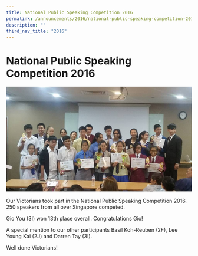 ```yaml
---
title: National Public Speaking Competition 2016
permalink: /announcements/2016/national-public-speaking-competition-2016/
description: ""
third_nav_title: "2016"
---
```

# **National Public Speaking Competition 2016**

![](/images/National-Public-Speaking-Competition-2016-2.jpg)

Our Victorians took part in the National Public Speaking Competition 2016. 250 speakers from all over Singapore competed.

Gio You (3I) won 13th place overall. Congratulations Gio!

A special mention to our other participants Basil Koh-Reuben (2F), Lee Young Kai (2J) and Darren Tay (3I).

Well done Victorians!